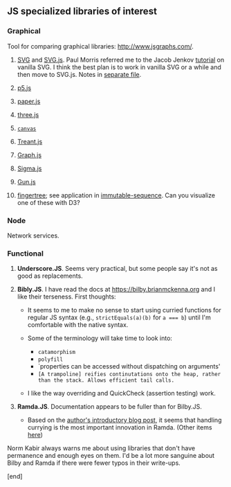 ## JS specialized libraries of interest

### Graphical

Tool for comparing graphical libraries: http://www.jsgraphs.com/.

 1. [SVG](https://developer.mozilla.org/en-US/docs/Web/SVG) and [SVG.js](http://svgjs.com/). Paul Morris referred me to the Jacob Jenkov [tutorial](http://tutorials.jenkov.com/svg/index.html) on vanilla SVG. I think the best plan is to work in vanilla SVG or a while and then move to SVG.js. Notes in [separate file](../projects/svg.md).

 1. [p5.js](https://p5js.org/get-started/)

 1. [paper.js](http://paperjs.org/features/)

 1. [three.js](https://threejs.org/)

 1. [`canvas`](https://developer.mozilla.org/en-US/docs/Web/API/Canvas_API/Tutorial)

 1. [Treant.js](http://fperucic.github.io/treant-js/)
 
 1. [Graph.js](https://github.com/mhelvens/graph.js)
 
 1. [Sigma.js](http://sigmajs.org/)
 
 1. [Gun.js](http://gun.js.org/#step1)

 1. [fingertree](https://www.npmjs.com/package/fingertree); see application in [immutable-sequence](https://github.com/qiao/immutable-sequence.js). Can you visualize one of these with D3?

### Node

Network services.

### Functional

 1. **Underscore.JS**. Seems very practical, but some people say it's not as good as replacements.

 1. **Bibly.JS**. I have read the docs at https://bilby.brianmckenna.org and I like their terseness. First thoughts:
 
    * It seems to me to make no sense to start using curried functions for regular JS syntax (e.g., `strictEquals(a)(b)` for `a === b`) until I'm comfortable with the native syntax. 

    * Some of the terminology will take time to look into:
    
      * `catamorphism`
      * `polyfill`
      * `properties can be accessed without dispatching on arguments'
      * `[A trampoline] reifies continutations onto the heap, rather than the stack. Allows efficient tail calls.`

    * I like the way overriding and QuickCheck (assertion testing) work.

 1. **Ramda.JS**. Documentation appears to be fuller than for Bilby.JS.

    * Based on the [author's introductory blog post](https://buzzdecafe.github.io/code/2014/05/16/introducing-ramda), it seems that handling currying is the most important innovation in Ramda. (Other items [here](https://buzzdecafe.github.io/categories.html))
 
Norm Kabir always warns me about using libraries that don't have permanence and enough eyes on them. I'd be a lot more sanguine about Bilby and Ramda if there were fewer typos in their write-ups.


[end]
